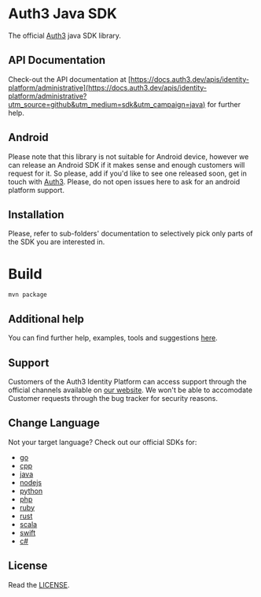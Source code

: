 # Auth3 Java SDK

The official [Auth3](https://auth3.dev/?utm_source=github&utm_medium=sdk&utm_campaign=java) java SDK library.

## API Documentation

Check-out the API documentation at [https://docs.auth3.dev/apis/identity-platform/administrative](https://docs.auth3.dev/apis/identity-platform/administrative?utm_source=github&utm_medium=sdk&utm_campaign=java) for further help.

## Android

Please note that this library is not suitable for Android device, however we can release an Android SDK if it makes sense and enough customers will request for it. So please, add if you'd like to see one released soon, get in touch with [Auth3](https://auth3.dev/contacts/sales?utm_source=github&utm_medium=sdk&utm_campaign=java). Please, do not open issues here to ask for an android platform support.

## Installation

Please, refer to sub-folders' documentation to selectively pick only parts of the SDK you are interested in.

# Build

```mvn package```

## Additional help

You can find further help, examples, tools and suggestions [here](https://grpc.io/docs/languages/java/).

## Support

Customers of the Auth3 Identity Platform can access support through the official channels available on [our website](https://auth3.dev/?utm_source=github&utm_medium=sdk&utm_campaign=java). We won't be able to accomodate Customer requests through the bug tracker for security reasons. 

## Change Language

Not your target language? Check out our official SDKs for: 

  * [go](https://github.com/auth3-dev/go-sdk)
  * [cpp](https://github.com/auth3-dev/cpp-sdk)
  * [java](https://github.com/auth3-dev/java-sdk)
  * [nodejs](https://github.com/auth3-dev/nodejs-sdk)
  * [python](https://github.com/auth3-dev/python-sdk)
  * [php](https://github.com/auth3-dev/php-sdk)
  * [ruby](https://github.com/auth3-dev/ruby-sdk)
  * [rust](https://github.com/auth3-dev/rust-sdk)
  * [scala](https://github.com/auth3-dev/scala-sdk)
  * [swift](https://github.com/auth3-dev/swift-sdk)
  * [c#](https://github.com/auth3-dev/csharp-sdk)

## License

Read the [LICENSE](./LICENSE).